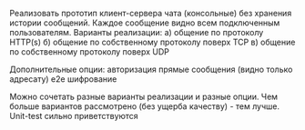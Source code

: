 Реализовать прототип клиент-сервера чата (консольные) без хранения истории
сообщений. Каждое сообщение видно всем подключенным пользователям.
Варианты реализации:
а) общение по протоколу HTTP(s)
б) общение по собственному протоколу поверх TCP
в) общение по собственному протоколу поверх UDP

Дополнительные опции:
авторизация
прямые сообщения (видно только адресату)
e2e шифрование

Можно сочетать разные варианты реализации и разные опции. Чем больше
вариантов рассмотрено (без ущерба качеству) - тем лучше. Unit-test
сильно приветствуются